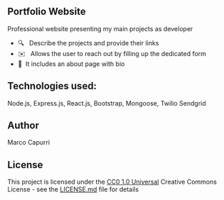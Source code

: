 ## Portfolio Website
Professional website presenting my main projects as developer

* 🔍 &nbsp; Describe the projects and provide their links
* ✉️ &nbsp; Allows the user to reach out by filling up the dedicated form 
* 📖 &nbsp;It includes an about page with bio


## Technologies used:
Node.js, Express.js, React.js, Bootstrap, Mongoose, Twilio Sendgrid

## Author

Marco Capurri

## License

This project is licensed under the [CC0 1.0 Universal](LICENSE.md)
Creative Commons License - see the [LICENSE.md](LICENSE.md) file for
details



<!-- 
## What it looks like 
<img src="./public/images/firstPage.JPG">
<img src="./public/images/list.JPG">
<img src="./public/images/details.JPG">




